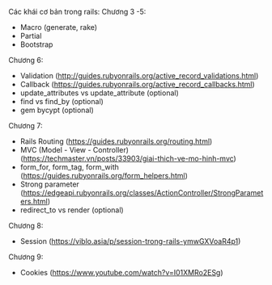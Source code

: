 Các khái cơ bản trong rails:
Chương 3 -5:

- Macro (generate, rake)
- Partial
- Bootstrap

Chương 6:

- Validation (http://guides.rubyonrails.org/active_record_validations.html)
- Callback (https://guides.rubyonrails.org/active_record_callbacks.html)
- update_attributes vs update_attribute (optional)
- find vs find_by (optional)
- gem bycypt (optional)

Chương 7:

- Rails Routing (https://guides.rubyonrails.org/routing.html)
- MVC (Model - View - Controller) (https://techmaster.vn/posts/33903/giai-thich-ve-mo-hinh-mvc)
- form_for, form_tag, form_with (https://guides.rubyonrails.org/form_helpers.html)
- Strong parameter (https://edgeapi.rubyonrails.org/classes/ActionController/StrongParameters.html)
- redirect_to vs render (optional)

Chương 8:

- Session (https://viblo.asia/p/session-trong-rails-ymwGXVoaR4p1)

Chương 9:

- Cookies (https://www.youtube.com/watch?v=I01XMRo2ESg)
